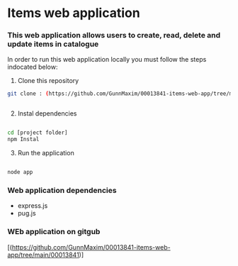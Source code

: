 # Items web application

### This web application allows users to create, read, delete and update items in catalogue

In order to run this web application locally you must follow the steps indocated below:

1. Clone this repository
```bash
git clone : (https://github.com/GunnMaxim/00013841-items-web-app/tree/main/00013841)



```


2. Instal dependencies
```bash

cd [project folder]
npm Instal

```

3. Run the application
```bash

node app
```

### Web application dependencies

 - express.js
 - pug.js

### WEb application on gitgub

[(https://github.com/GunnMaxim/00013841-items-web-app/tree/main/00013841)]






